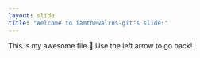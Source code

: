 ```yaml
---
layout: slide
title: "Welcome to iamthewalrus-git's slide!"
---
```

This is my awesome file :tada:
Use the left arrow to go back!
